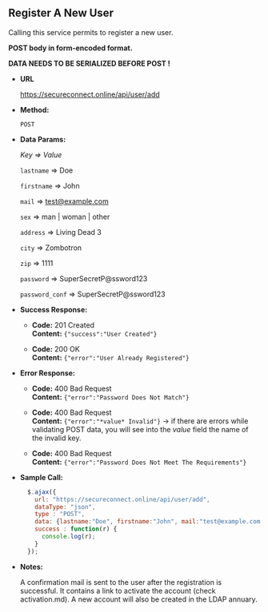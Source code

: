 **Register A New User**
----
Calling this service permits to register a new user.

**POST body in form-encoded format.**

**DATA NEEDS TO BE SERIALIZED BEFORE POST !**

* **URL**

  https://secureconnect.online/api/user/add

* **Method:**
  
  `POST`

* **Data Params:**

    *Key => Value*

    `lastname` => Doe

    `firstname` => John

    `mail` => test@example.com

    `sex` => man | woman | other

    `address` => Living Dead 3

    `city` => Zombotron
    
    `zip` => 1111

    `password` => SuperSecretP@ssword123

    `password_conf` => SuperSecretP@ssword123

* **Success Response:**

  * **Code:** 201 Created<br />
    **Content:** `{"success":"User Created"}`

  * **Code:** 200 OK<br/>
    **Content:** `{"error":"User Already Registered"}`
 
* **Error Response:**

  * **Code:** 400 Bad Request<br/>
    **Content:** `{"error":"Password Does Not Match"}`

  * **Code:** 400 Bad Request<br />
    **Content:** `{"error":"*value* Invalid"}` -> if there are errors while validating POST data, you will see into the *value* field the name of the invalid key.

  * **Code:** 400 Bad Request<br />
    **Content:** `{"error":"Password Does Not Meet The Requirements"}`
    
* **Sample Call:**

  ```javascript
    $.ajax({
      url: "https://secureconnect.online/api/user/add",
      dataType: "json",
      type : "POST",
      data: {lastname:"Doe", firstname:"John", mail:"test@example.com", sex:"man", address:"Living Dead 3", city:"Zombotron", zip:"1111", password:"SuperSecr      etP@ssword123", password_conf:"SuperSecretP@ssword123"},
      success : function(r) {
        console.log(r);
      }
    });
  ```

* **Notes:**

    A confirmation mail is sent to the user after the registration is successful. It contains a link to activate the account (check activation.md). A new account will also be created in the LDAP annuary.
